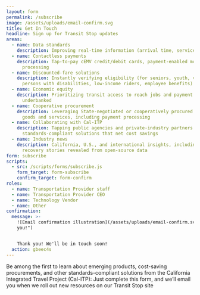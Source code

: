 ```yaml
---
layout: form
permalink: /subscribe
image: /assets/uploads/email-confirm.svg
title: Get In Touch
headline: Sign up for Transit Stop updates
areas:
  - name: Data standards
    description: Improving real-time information (arrival time, service changes)
  - name: Contactless payments
    description: Tap-to-pay cEMV credit/debit cards, payment-enabled mobile wallets,
      processing
  - name: Discounted-fare solutions
    description: Instantly verifying eligibility (for seniors, youth, veterans,
      persons with disabilities, low-income riders, employee benefits)
  - name: Economic equity
    description: Prioritizing transit access to reach jobs and payment methods if
      underbanked
  - name: Cooperative procurement
    description: Leveraging State-negotiated or cooperatively procured contracts for
      goods and services, including payment processing
  - name: Collaborating with Cal-ITP
    description: Tapping public agencies and private-industry partners on innovative
      standards-compliant solutions that net cost savings
  - name: Industry news
    description: California, U.S., and international insights, including COVID-19
      recovery stories revealed from open-source data
form: subscribe
scripts:
  - src: /scripts/forms/subscribe.js
    form_target: form-subscribe
    confirm_target: form-confirm
roles:
  - name: Transportation Provider staff
  - name: Transportation Provider CEO
  - name: Technology Vendor
  - name: Other
confirmation:
  message: >-
    ![Email confirmation illustration](/assets/uploads/email-confirm.svg "Thank
    you!")


    Thank you! We'll be in touch soon!
  action: gbeec4s
---
```

Be among the first to learn about emerging products, cost-saving procurements, and other standards-compliant solutions from the California Integrated Travel Project (Cal-ITP): Just complete this form, and we’ll email you when we roll out new resources on our Transit Stop site